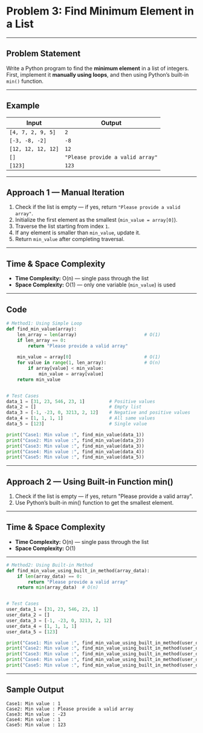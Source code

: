 #  Problem 3: Find Minimum Element in a List

---

##  Problem Statement
Write a Python program to find the **minimum element** in a list of integers.  
First, implement it **manually using loops**, and then using Python’s built-in `min()` function.

---

##  Example
| Input | Output |
|--------|--------|
| `[4, 7, 2, 9, 5]` | `2` |
| `[-3, -8, -2]` | `-8` |
| `[12, 12, 12, 12]` | `12` |
| `[]` | `"Please provide a valid array"` |
| `[123]` | `123` |

---

##  Approach 1 — Manual Iteration

1. Check if the list is empty — if yes, return `"Please provide a valid array"`.  
2. Initialize the first element as the smallest (`min_value = array[0]`).  
3. Traverse the list starting from index `1`.  
4. If any element is smaller than `min_value`, update it.  
5. Return `min_value` after completing traversal.

---

##  Time & Space Complexity
- **Time Complexity:** O(n) — single pass through the list  
- **Space Complexity:** O(1) — only one variable (`min_value`) is used

---

##  Code
```python
# Method1: Using Simple Loop
def find_min_value(array):
    len_array = len(array)                         # O(1)
    if len_array == 0:
        return "Please provide a valid array"
    
    min_value = array[0]                           # O(1)
    for value in range(1, len_array):              # O(n)
        if array[value] < min_value:
            min_value = array[value]
    return min_value


# Test Cases
data_1 = [31, 23, 546, 23, 1]         # Positive values
data_2 = []                           # Empty list
data_3 = [-1, -23, 0, 3213, 2, 12]    # Negative and positive values
data_4 = [1, 1, 1, 1]                 # All same values
data_5 = [123]                        # Single value

print("Case1: Min value :", find_min_value(data_1))
print("Case2: Min value :", find_min_value(data_2))
print("Case3: Min value :", find_min_value(data_3))
print("Case4: Min value :", find_min_value(data_4))
print("Case5: Min value :", find_min_value(data_5))
```

---
##  Approach 2 — Using Built-in Function min()

1. Check if the list is empty — if yes, return "Please provide a valid array".
2. Use Python’s built-in min() function to get the smallest element.
---

##  Time & Space Complexity
- **Time Complexity:** O(n) — single pass through the list  
- **Space Complexity:** O(1)

---
```python
# Method2: Using Built-in Method
def find_min_value_using_built_in_method(array_data):
    if len(array_data) == 0:
        return "Please provide a valid array"
    return min(array_data)  # O(n)


# Test Cases
user_data_1 = [31, 23, 546, 23, 1]
user_data_2 = []
user_data_3 = [-1, -23, 0, 3213, 2, 12]
user_data_4 = [1, 1, 1, 1]
user_data_5 = [123]

print("Case1: Min value :", find_min_value_using_built_in_method(user_data_1))
print("Case2: Min value :", find_min_value_using_built_in_method(user_data_2))
print("Case3: Min value :", find_min_value_using_built_in_method(user_data_3))
print("Case4: Min value :", find_min_value_using_built_in_method(user_data_4))
print("Case5: Min value :", find_min_value_using_built_in_method(user_data_5))
```
---

## Sample Output
```
Case1: Min value : 1
Case2: Min value : Please provide a valid array
Case3: Min value : -23
Case4: Min value : 1
Case5: Min value : 123
```
